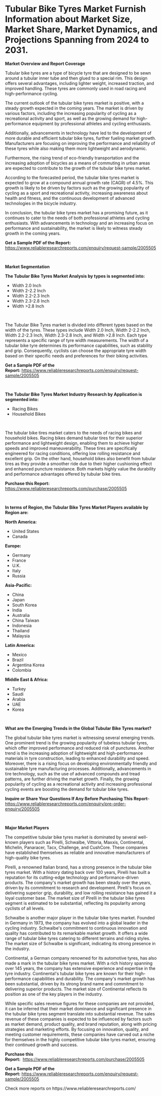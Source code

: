 <p><h1>Tubular Bike Tyres Market Furnish Information about Market Size, Market Share, Market Dynamics, and Projections Spanning from 2024 to 2031.</h1></p><p><strong>Market Overview and Report Coverage</strong></p>
<p><p>Tubular bike tyres are a type of bicycle tyre that are designed to be sewn around a tubular inner tube and then glued to a special rim. This design offers several advantages, including lighter weight, increased traction, and improved handling. These tyres are commonly used in road racing and high-performance cycling.</p><p>The current outlook of the tubular bike tyres market is positive, with a steady growth expected in the coming years. The market is driven by various factors, including the increasing popularity of cycling as a recreational activity and sport, as well as the growing demand for high-performance equipment by professional athletes and cycling enthusiasts.</p><p>Additionally, advancements in technology have led to the development of more durable and efficient tubular bike tyres, further fueling market growth. Manufacturers are focusing on improving the performance and reliability of these tyres while also making them more lightweight and aerodynamic.</p><p>Furthermore, the rising trend of eco-friendly transportation and the increasing adoption of bicycles as a means of commuting in urban areas are expected to contribute to the growth of the tubular bike tyres market.</p><p>According to the forecasted period, the tubular bike tyres market is expected to grow at a compound annual growth rate (CAGR) of 4.5%. This growth is likely to be driven by factors such as the growing popularity of cycling as a sport and recreational activity, increasing awareness about health and fitness, and the continuous development of advanced technologies in the bicycle industry.</p><p>In conclusion, the tubular bike tyres market has a promising future, as it continues to cater to the needs of both professional athletes and cycling enthusiasts. With advancements in technology and an increasing focus on performance and sustainability, the market is likely to witness steady growth in the coming years.</p></p>
<p><strong>Get a Sample PDF of the Report:</strong> <a href="https://www.reliableresearchreports.com/enquiry/request-sample/2005505">https://www.reliableresearchreports.com/enquiry/request-sample/2005505</a></p>
<p>&nbsp;</p>
<p><strong>Market Segmentation</strong></p>
<p><strong>The Tubular Bike Tyres Market Analysis by types is segmented into:</strong></p>
<p><ul><li>Width 2.0 Inch</li><li>Width 2-2.2 Inch</li><li>Width 2.2-2.3 Inch</li><li>Width 2.3-2.8 Inch</li><li>Width >2.8 Inch</li></ul></p>
<p>&nbsp;</p>
<p><p>The Tubular Bike Tyres market is divided into different types based on the width of the tyres. These types include Width 2.0 Inch, Width 2-2.2 Inch, Width 2.2-2.3 Inch, Width 2.3-2.8 Inch, and Width >2.8 Inch. Each type represents a specific range of tyre width measurements. The width of a tubular bike tyre determines its performance capabilities, such as stability and grip. Consequently, cyclists can choose the appropriate tyre width based on their specific needs and preferences for their biking activities.</p></p>
<p><strong>Get a Sample PDF of the Report:</strong>&nbsp;<a href="https://www.reliableresearchreports.com/enquiry/request-sample/2005505">https://www.reliableresearchreports.com/enquiry/request-sample/2005505</a></p>
<p>&nbsp;</p>
<p><strong>The Tubular Bike Tyres Market Industry Research by Application is segmented into:</strong></p>
<p><ul><li>Racing Bikes</li><li>Household Bikes</li></ul></p>
<p>&nbsp;</p>
<p><p>The tubular bike tires market caters to the needs of racing bikes and household bikes. Racing bikes demand tubular tires for their superior performance and lightweight design, enabling them to achieve higher speeds and improved maneuverability. These tires are specifically engineered for racing conditions, offering low rolling resistance and excellent grip. On the other hand, household bikes also benefit from tubular tires as they provide a smoother ride due to their higher cushioning effect and enhanced puncture resistance. Both markets highly value the durability and performance advantages offered by tubular bike tires.</p></p>
<p><strong>Purchase this Report:</strong>&nbsp; <a href="https://www.reliableresearchreports.com/purchase/2005505">https://www.reliableresearchreports.com/purchase/2005505</a></p>
<p>&nbsp;</p>
<p><strong>In terms of Region, the Tubular Bike Tyres Market Players available by Region are:</strong></p>
<p>
    <p> <strong> North America: </strong>
        <ul>
            <li>United States</li>
            <li>Canada</li>
        </ul>
        </p> 
    <p> <strong> Europe: </strong>
        <ul>
            <li>Germany</li>
            <li>France</li>
            <li>U.K.</li>
            <li>Italy</li>
            <li>Russia</li>
        </ul>
        </p> 
    <p> <strong> Asia-Pacific: </strong>
        <ul>
            <li>China</li>
            <li>Japan</li>
            <li>South Korea</li>
            <li>India</li>
            <li>Australia</li>
            <li>China Taiwan</li>
            <li>Indonesia</li>
            <li>Thailand</li>
            <li>Malaysia</li>
        </ul>
        </p> 
    <p> <strong> Latin America: </strong>
        <ul>
            <li>Mexico</li>
            <li>Brazil</li>
            <li>Argentina Korea</li>
            <li>Colombia</li>
        </ul>
        </p> 
    <p> <strong> Middle East & Africa: </strong>
        <ul>
            <li>Turkey</li>
            <li>Saudi</li>
            <li>Arabia</li>
            <li>UAE</li>
            <li>Korea</li>
        </ul>
    </p>
    </p>
<p>&nbsp;</p>
<p><strong>What are the Emerging Trends in the Global Tubular Bike Tyres market?</strong></p>
<p><p>The global tubular bike tyres market is witnessing several emerging trends. One prominent trend is the growing popularity of tubeless tubular tyres, which offer improved performance and reduced risk of punctures. Another trend is the increasing adoption of lightweight and high-performance materials in tyre construction, leading to enhanced durability and speed. Moreover, there is a rising focus on developing environmentally friendly and sustainable tyre manufacturing processes. Additionally, advancements in tire technology, such as the use of advanced compounds and tread patterns, are further driving the market growth. Finally, the growing popularity of cycling as a recreational activity and increasing professional cycling events are boosting the demand for tubular bike tyres.</p></p>
<p><strong>Inquire or Share Your Questions If Any Before Purchasing This Report</strong>- <a href="https://www.reliableresearchreports.com/enquiry/pre-order-enquiry/2005505">https://www.reliableresearchreports.com/enquiry/pre-order-enquiry/2005505</a></p>
<p>&nbsp;</p>
<p><strong>Major Market Players</strong></p>
<p><p>The competitive tubular bike tyres market is dominated by several well-known players such as Pirelli, Schwalbe, Vittoria, Maxxis, Continental, Michelin, Panaracer, Tacx, Challenge, and CushCore. These companies have established themselves as reliable and innovative manufacturers of high-quality bike tyres.</p><p>Pirelli, a renowned Italian brand, has a strong presence in the tubular bike tyres market. With a history dating back over 100 years, Pirelli has built a reputation for its cutting-edge technology and performance-driven products. The company's market growth has been steady over the years, driven by its commitment to research and development. Pirelli's focus on delivering superior grip, durability, and low rolling resistance has gained it a loyal customer base. The market size of Pirelli in the tubular bike tyres segment is estimated to be substantial, reflecting its popularity among cyclists of all levels.</p><p>Schwalbe is another major player in the tubular bike tyres market. Founded in Germany in 1973, the company has evolved into a global leader in the cycling industry. Schwalbe's commitment to continuous innovation and quality has contributed to its remarkable market growth. It offers a wide range of tubular bike tyres catering to different terrains and riding styles. The market size of Schwalbe is significant, indicating its strong presence in the industry.</p><p>Continental, a German company renowned for its automotive tyres, has also made a mark in the tubular bike tyres market. With a rich history spanning over 145 years, the company has extensive experience and expertise in the tyre industry. Continental's tubular bike tyres are known for their high-performance capabilities and durability. The company's market growth has been substantial, driven by its strong brand name and commitment to delivering superior products. The market size of Continental reflects its position as one of the key players in the industry.</p><p>While specific sales revenue figures for these companies are not provided, it can be inferred that their market dominance and significant presence in the tubular bike tyres segment translate into substantial revenue. The sales revenue of these companies is expected to be influenced by factors such as market demand, product quality, and brand reputation, along with pricing strategies and marketing efforts. By focusing on innovation, quality, and meeting customer requirements, these companies have carved out a niche for themselves in the highly competitive tubular bike tyres market, ensuring their continued growth and success.</p></p>
<p><strong>Purchase this Report:</strong>&nbsp;&nbsp;<a href="https://www.reliableresearchreports.com/purchase/2005505">https://www.reliableresearchreports.com/purchase/2005505</a></p>
<p></p>
<p><strong>Get a Sample PDF of the Report:</strong>&nbsp;<a href="https://www.reliableresearchreports.com/enquiry/request-sample/2005505">https://www.reliableresearchreports.com/enquiry/request-sample/2005505</a></p>
<p>Check more reports on https://www.reliableresearchreports.com/</p>